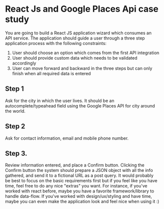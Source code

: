 # React Js and Google Places Api case study

You are going to build a React JS application wizard which consumes an API service. The application should guide a user through a three step application process with the following constraints:

1. User should choose an option which comes from the first API integration
2. User should provide custom data which needs to be validated accordingly
3. User can move forward and backward in the three steps but can only finish when all required data is entered

## Step 1
Ask for the city in which the user lives. It should be an autocomplete/typeahead field using the Google Places API for city around the world.

## Step 2
Ask for contact information, email and mobile phone number. 

## Step 3.
Review information entered, and place a Confirm button. Clicking the Confirm button the system should prepare a JSON object with all the info gathered, and send it to a fictional URL as a post query.
It would probably be best to focus on the basic requirements first but if you feel like you have time, feel free to do any nice "extras" you want. For instance, if you've worked with react before, maybe you have a favorite framework/library to handle data-flow. If you've worked with design/ux/styling and have time, maybe you can even make the application look and feel nice when using it :)